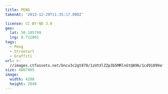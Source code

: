 ```yaml
---
title: PENG
takenAt: '2013-12-29T11:35:17.000Z'

license: CC BY-ND 3.0
geo:
  lat: 50.105799
  lng: 8.712801
tags:
  - Peng
  - Streetart
  - Graffiti
url: >-
  //images.ctfassets.net/bncv3c2gt878/1zUtXlZZp3b5MRlnGtQA96/1cd91099af80564b4c291c88d4799fcd/peng_11626020416_o
size: 4667405
image:
  width: 4288
  height: 2848
---
```

